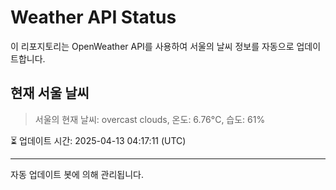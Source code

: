 
# Weather API Status

이 리포지토리는 OpenWeather API를 사용하여 서울의 날씨 정보를 자동으로 업데이트합니다.

## 현재 서울 날씨
> 서울의 현재 날씨: overcast clouds, 온도: 6.76°C, 습도: 61%

⏳ 업데이트 시간: 2025-04-13 04:17:11 (UTC)

---
자동 업데이트 봇에 의해 관리됩니다.
